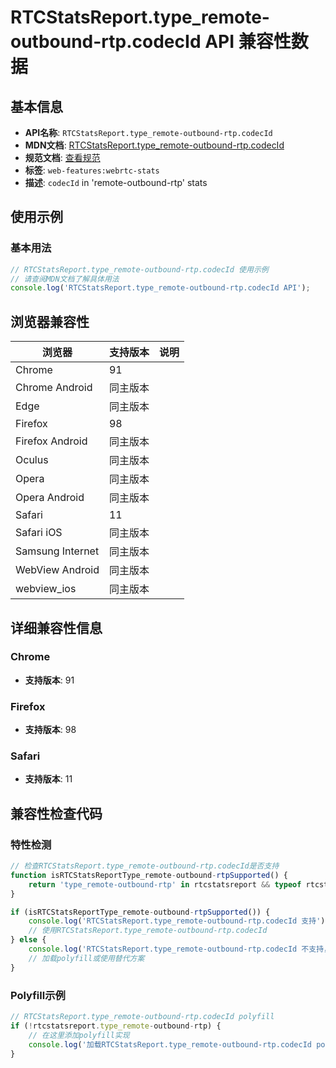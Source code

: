 # RTCStatsReport.type_remote-outbound-rtp.codecId API 兼容性数据

## 基本信息

- **API名称**: `RTCStatsReport.type_remote-outbound-rtp.codecId`
- **MDN文档**: [RTCStatsReport.type_remote-outbound-rtp.codecId](https://developer.mozilla.org/docs/Web/API/RTCRemoteOutboundRtpStreamStats/codecId)
- **规范文档**: [查看规范](https://w3c.github.io/webrtc-stats/#dom-rtcrtpstreamstats-codecid)
- **标签**: `web-features:webrtc-stats`
- **描述**: `codecId` in 'remote-outbound-rtp' stats

## 使用示例

### 基本用法

```javascript
// RTCStatsReport.type_remote-outbound-rtp.codecId 使用示例
// 请查阅MDN文档了解具体用法
console.log('RTCStatsReport.type_remote-outbound-rtp.codecId API');
```

## 浏览器兼容性

| 浏览器 | 支持版本 | 说明 |
|--------|----------|------|
| Chrome | 91 |  |
| Chrome Android | 同主版本 |  |
| Edge | 同主版本 |  |
| Firefox | 98 |  |
| Firefox Android | 同主版本 |  |
| Oculus | 同主版本 |  |
| Opera | 同主版本 |  |
| Opera Android | 同主版本 |  |
| Safari | 11 |  |
| Safari iOS | 同主版本 |  |
| Samsung Internet | 同主版本 |  |
| WebView Android | 同主版本 |  |
| webview_ios | 同主版本 |  |

## 详细兼容性信息

### Chrome

- **支持版本**: 91

### Firefox

- **支持版本**: 98

### Safari

- **支持版本**: 11

## 兼容性检查代码

### 特性检测

```javascript
// 检查RTCStatsReport.type_remote-outbound-rtp.codecId是否支持
function isRTCStatsReportType_remote-outbound-rtpSupported() {
    return 'type_remote-outbound-rtp' in rtcstatsreport && typeof rtcstatsreport.type_remote-outbound-rtp === 'function';
}

if (isRTCStatsReportType_remote-outbound-rtpSupported()) {
    console.log('RTCStatsReport.type_remote-outbound-rtp.codecId 支持');
    // 使用RTCStatsReport.type_remote-outbound-rtp.codecId
} else {
    console.log('RTCStatsReport.type_remote-outbound-rtp.codecId 不支持，需要polyfill');
    // 加载polyfill或使用替代方案
}
```

### Polyfill示例

```javascript
// RTCStatsReport.type_remote-outbound-rtp.codecId polyfill
if (!rtcstatsreport.type_remote-outbound-rtp) {
    // 在这里添加polyfill实现
    console.log('加载RTCStatsReport.type_remote-outbound-rtp.codecId polyfill');
}
```

